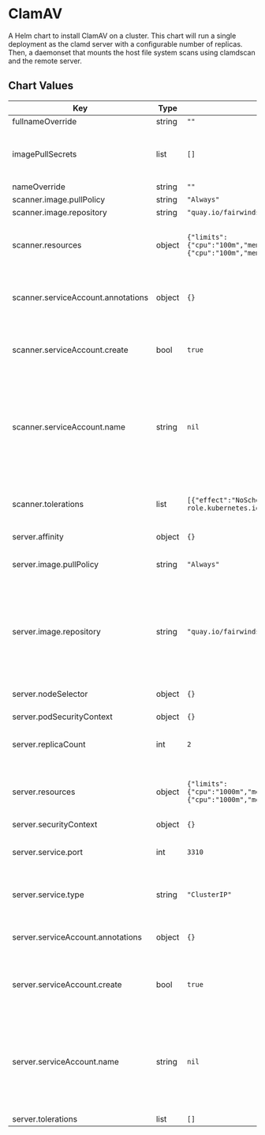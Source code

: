 # ClamAV

A Helm chart to install ClamAV on a cluster. This chart will run a single deployment
as the clamd server with a configurable number of replicas. Then, a daemonset that
mounts the host file system scans using clamdscan and the remote server.


## Chart Values

| Key | Type | Default | Description |
|-----|------|---------|-------------|
| fullnameOverride | string | `""` |  |
| imagePullSecrets | list | `[]` | A list of image pull secrets to use in both the server and scanner |
| nameOverride | string | `""` |  |
| scanner.image.pullPolicy | string | `"Always"` |  |
| scanner.image.repository | string | `"quay.io/fairwinds/clamav"` |  |
| scanner.resources | object | `{"limits":{"cpu":"100m","memory":"50Mi"},"requests":{"cpu":"100m","memory":"50Mi"}}` | The resources block for the scanner daemonset pods |
| scanner.serviceAccount.annotations | object | `{}` | Annotations to add to the service account if it is created |
| scanner.serviceAccount.create | bool | `true` | Specifies whether a service account should be created |
| scanner.serviceAccount.name | string | `nil` | The name of the service account to use. If not set and create is true, a name is generated using the fullname template |
| scanner.tolerations | list | `[{"effect":"NoSchedule","key":"node-role.kubernetes.io/master"}]` | A list of tolerations for the scanner daemonset pods. |
| server.affinity | object | `{}` |  |
| server.image.pullPolicy | string | `"Always"` | The imagePullPolicy for the server image |
| server.image.repository | string | `"quay.io/fairwinds/clamav"` | The image repository to use for the server deployment. Version will be the application version in Chart.yaml |
| server.nodeSelector | object | `{}` | A nodeSelector block for the server pods. |
| server.podSecurityContext | object | `{}` |  |
| server.replicaCount | int | `2` | The number of replicas to run in the server deployment |
| server.resources | object | `{"limits":{"cpu":"1000m","memory":"2Gi"},"requests":{"cpu":"1000m","memory":"2Gi"}}` | The resources block for the server deployment pods |
| server.securityContext | object | `{}` |  |
| server.service.port | int | `3310` | The port number to expose the service on |
| server.service.type | string | `"ClusterIP"` | The type of service to run for the deployment |
| server.serviceAccount.annotations | object | `{}` | Annotations to add to the service account |
| server.serviceAccount.create | bool | `true` | Specifies whether a service account should be created |
| server.serviceAccount.name | string | `nil` | The name of the service account to use. If not set and create is true, a name is generated using the fullname template |
| server.tolerations | list | `[]` |  |
